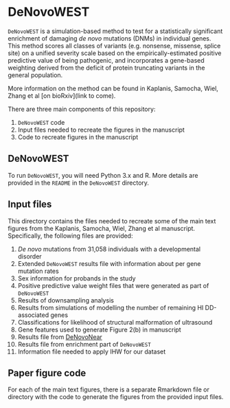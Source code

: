 # DeNovoWEST  

`DeNovoWEST` is a simulation-based method to test for a statistically significant enrichment of damaging *de novo* mutations (DNMs) in individual genes. This method scores all classes of variants (e.g. nonsense, missense, splice site) on a unified severity scale based on the empirically-estimated positive predictive value of being pathogenic, and incorporates a gene-based weighting derived from the deficit of protein truncating variants in the general population.  

More information on the method can be found in Kaplanis, Samocha, Wiel, Zhang et al [on bioRxiv](link to come).  

There are three main components of this repository:  
1. `DeNovoWEST` code  
2. Input files needed to recreate the figures in the manuscript  
3. Code to recreate figures in the manuscript  

## DeNovoWEST  

To run `DeNovoWEST`, you will need Python 3.x and R. More details are provided in the `README` in the `DeNovoWEST` directory.  


## Input files  

This directory contains the files needed to recreate some of the main text figures from the Kaplanis, Samocha, Wiel, Zhang et al manuscript. Specifically, the following files are provided:  
1. *De novo* mutations from 31,058 individuals with a developmental disorder
2. Extended `DeNovoWEST` results file with information about per gene mutation rates  
3. Sex information for probands in the study  
4. Positive predictive value weight files that were generated as part of `DeNovoWEST`     
5. Results of downsampling analysis  
6. Results from simulations of modelling the number of remaining HI DD-associated genes  
7. Classifications for likelihood of structural malformation of ultrasound  
8. Gene features used to generate Figure 2(b) in manuscript  
9. Results file from [DeNovoNear](https://github.com/jeremymcrae/denovonear)  
10. Results file from enrichment part of `DeNovoWEST`  
11. Information file needed to apply IHW for our dataset  


## Paper figure code  

For each of the main text figures, there is a separate Rmarkdown file or directory with the code to generate the figures from the provided input files. 

